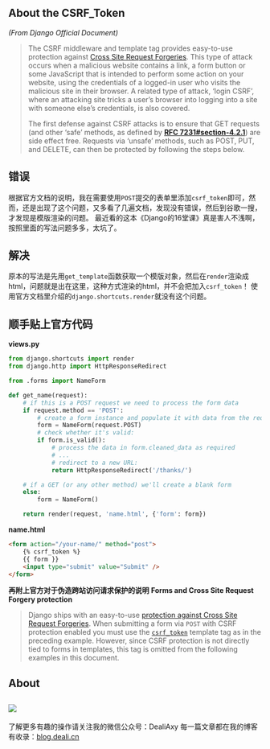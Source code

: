 ## About the CSRF_Token
*(From Django Official Document)*
>The CSRF middleware and template tag provides easy-to-use protection against [Cross Site Request Forgeries](https://www.squarefree.com/securitytips/web-developers.html#CSRF). This type of attack occurs when a malicious website contains a link, a form button or some JavaScript that is intended to perform some action on your website, using the credentials of a logged-in user who visits the malicious site in their browser. A related type of attack, ‘login CSRF’, where an attacking site tricks a user’s browser into logging into a site with someone else’s credentials, is also covered.
>
>The first defense against CSRF attacks is to ensure that GET requests (and other ‘safe’ methods, as defined by [**RFC 7231#section-4.2.1**](https://tools.ietf.org/html/rfc7231.html#section-4.2.1)) are side effect free. Requests via ‘unsafe’ methods, such as POST, PUT, and DELETE, can then be protected by following the steps below.

## 错误
根据官方文档的说明，我在需要使用`POST`提交的表单里添加`csrf_token`即可，然而，还是出现了这个问题，又多看了几遍文档，发现没有错误，然后到谷歌一搜，才发现是模版渲染的问题。
最近看的这本《Django的16堂课》真是害人不浅啊，按照里面的写法问题多多，太坑了。

## 解决
原本的写法是先用`get_template`函数获取一个模版对象，然后在`render`渲染成html，问题就是出在这里，这种方式渲染的html，并不会把加入`csrf_token`！
使用官方文档里介绍的`django.shortcuts.render`就没有这个问题。

## 顺手贴上官方代码
**views.py**
```python
from django.shortcuts import render
from django.http import HttpResponseRedirect

from .forms import NameForm

def get_name(request):
    # if this is a POST request we need to process the form data
    if request.method == 'POST':
        # create a form instance and populate it with data from the request:
        form = NameForm(request.POST)
        # check whether it's valid:
        if form.is_valid():
            # process the data in form.cleaned_data as required
            # ...
            # redirect to a new URL:
            return HttpResponseRedirect('/thanks/')

    # if a GET (or any other method) we'll create a blank form
    else:
        form = NameForm()

    return render(request, 'name.html', {'form': form})
```

**name.html**
```html
<form action="/your-name/" method="post">
    {% csrf_token %}
    {{ form }}
    <input type="submit" value="Submit" />
</form>
```

**再附上官方对于伪造跨站访问请求保护的说明**
**Forms and Cross Site Request Forgery protection**
>Django ships with an easy-to-use [protection against Cross Site Request Forgeries](https://docs.djangoproject.com/en/2.0/ref/csrf/). When submitting a form via `POST` with CSRF protection enabled you must use the [`csrf_token`](https://docs.djangoproject.com/en/2.0/ref/templates/builtins/#std:templatetag-csrf_token) template tag as in the preceding example. However, since CSRF protection is not directly tied to forms in templates, this tag is omitted from the following examples in this document.


## About
![](https://upload-images.jianshu.io/upload_images/8869373-901590e019f6f85b.png?imageMogr2/auto-orient/strip%7CimageView2/2/w/1240)
---------------
了解更多有趣的操作请关注我的微信公众号：DealiAxy
每一篇文章都在我的博客有收录：[blog.deali.cn](http://blog.deali.cn)